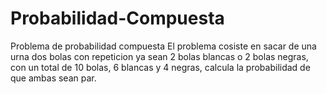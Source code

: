 # Probabilidad-Compuesta
Problema de probabilidad compuesta El problema cosiste en sacar de una urna dos bolas con repeticion ya sean 2 bolas blancas o 2 bolas negras, con un total de 10 bolas, 6 blancas y 4 negras, calcula la probabilidad de que ambas sean par.
